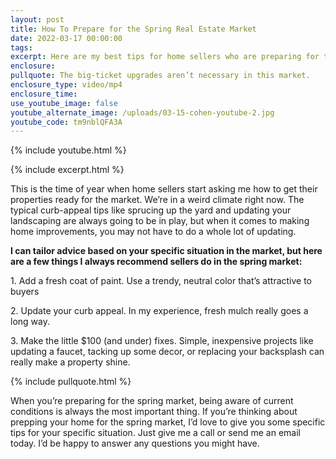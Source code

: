 ```yaml
---
layout: post
title: How To Prepare for the Spring Real Estate Market
date: 2022-03-17 00:00:00
tags:
excerpt: Here are my best tips for home sellers who are preparing for the market.
enclosure:
pullquote: The big-ticket upgrades aren’t necessary in this market.
enclosure_type: video/mp4
enclosure_time:
use_youtube_image: false
youtube_alternate_image: /uploads/03-15-cohen-youtube-2.jpg
youtube_code: tm9nblQFA3A
---
```

{% include youtube.html %}

{% include excerpt.html %}

This is the time of year when home sellers start asking me how to get their properties ready for the market. We’re in a weird climate right now. The typical curb-appeal tips like sprucing up the yard and updating your landscaping are always going to be in play, but when it comes to making home improvements, you may not have to do a whole lot of updating.

**I can tailor advice based on your specific situation in the market, but here are a few things I always recommend sellers do in the spring market:**

1\. Add a fresh coat of paint. Use a trendy, neutral color that’s attractive to buyers

2\. Update your curb appeal. In my experience, fresh mulch really goes a long way.

3\. Make the little $100 (and under) fixes. Simple, inexpensive projects like updating a faucet, tacking up some decor, or replacing your backsplash can really make a property shine.

{% include pullquote.html %}

When you’re preparing for the spring market, being aware of current conditions is always the most important thing. If you’re thinking about prepping your home for the spring market, I’d love to give you some specific tips for your specific situation. Just give me a call or send me an email today. I’d be happy to answer any questions you might have.
